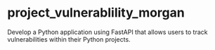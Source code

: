 # project_vulnerablility_morgan
Develop a Python application using FastAPI that allows users to track vulnerabilities within their Python projects.
